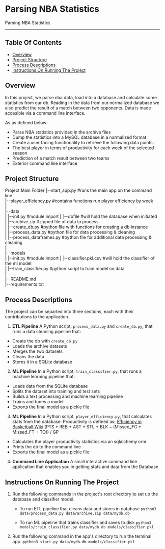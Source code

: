 # Parsing NBA Statistics
Parsing NBA Statistics

---
## Table Of Contents
 - [Overview](#overview)
 - [Project Structure](#project-structure)
 - [Process Descriptions](#process-descriptions)
 - [Instructions On Running The Project](#instructions-on-running-the-project)


## Overview
In this project, we parse nba data, load into a database and calculate some statistics from our db. Reading in the data from our normalized database we also predict the result of a match between two opponents. Data is made accesible via a command line interface.

As as defined below:
 - Parse NBA statistics provided in the archive files
 - Dump the statistics into a MySQL database in a normalized format
 - Create a user facing functionality to retrieve the following data points:
 - The best player in terms of productivity for each week of the selected season
 - Prediction of a match result between two teams
 - Exterior command line interface


## Project Structure
Project Main Folder
   |--start_app.py  #runs the main app on the command line<br>
   |--player_efficiency.py  #contains functions run player efficiency by week<br>
   |<br>
   |--data <br>
   |   |--init.py #module import
   |   |--dbfile #will hold the database when initiated<br>
   |   |--archive.zip #zipped file of data to process <br>
   |   |--create_db.py #python file with functions for creating a db instance<br>
   |   |--process_data.py #python file for data processing & cleaning <br>
   |   |--process_dataframes.py #python file for additional data processing & cleaning <br>
   | <br>
   |--models <br>
   |   |--init.py #module import
   |   |--classifier.pkl.csv #will hold the classifier of the ml model <br>
   |   |--train_classifier.py  #python script to train model on data <br>
   | <br>
   |--README.md <br>
   |--requirements.txt

## Process Descriptions
The project can be separted into three sections, each with their contributions to the application.

1. **ETL Pipeline**
A Python script, `process_data.py` and `create_db.py`, that runs a data cleaning pipeline that:
 - Create the db with `create_db.py`
 - Loads the archive datasets
 - Merges the two datasets
 - Cleans the data
 - Stores it in a SQLite database

2. **ML Pipeline**
In a Python script, `train_classifier.py`, that runs a machine learning pipeline that:

 - Loads data from the SQLite database
 - Splits the dataset into training and test sets
 - Builds a text processing and machine learning pipeline
 - Trains and tunes a model
 - Exports the final model as a pickle file

3. **ML Pipeline**
In a Python script, `player_efficiency.py`, that calculates stats from the database:
Productivity is defined as: [Efficiency in Basketball Wiki](https://en.wikipedia.org/wiki/Efficiency_(basketball)) 
    (PTS + REB + AST + STL + BLK − (Missed_FG + Missed_FT + TO)) / GP

 - Calculates the player productivity statistics via an sqlalchemy orm
 - Prints the db to the command line
 - Exports the final model as a pickle file


4. **Command Line Application**
A small interactive command line application that enables you in getting stats and data from the Database


## Instructions On Running The Project
1. Run the following commands in the project's root directory to set up the database and classifier model.

    - To run ETL pipeline that cleans data and stores in database
        `python3 data/process_data.py data/archive.zip data/mydb.db`

    - To run ML pipeline that trains classifier and saves to disk
        `python3 models/train_classifier.py data/mydb.db models/classifier.pkl`

2. Run the following command in the app's directory to run the terminal app.
    `python3 start.py data/mydb.db models/classifier.pkl`
